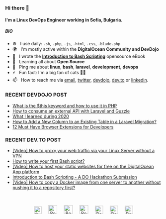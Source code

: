 ### Hi there 👋

#### I'm a Linux DevOps Engineer working in Sofia, Bulgaria.

##### BIO

- ⚙️&nbsp;&nbsp; I use daily: `.sh`, `.php`, `.js`, `.html`, `.css`, `.blade.php`
- 🌍&nbsp;&nbsp; I'm mostly active within the **DigitalOcean Community and DevDojo**
- 📘&nbsp;&nbsp; I wrote the **[Introduction to Bash Scripting](https://github.com/bobbyiliev/introduction-to-bash-scripting)** opensource eBook
- 🌱&nbsp;&nbsp; Learning all about **Open Source**
- 💬&nbsp;&nbsp; Ping me about **linux**, **bash**, **laravel**, **development**, **devops**
- ⚡️&nbsp;&nbsp; Fun fact: I'm a big fan of cats 🐱‍💻
- 📫&nbsp;&nbsp; How to reach me via [email], [twitter], [devdojo], [dev.to] or [linkedin].

### RECENT DEVDOJO POST

<!-- DEVDOJO:START -->
- [What is the $this keyword and how to use it in PHP](https://devdojo.com/bobbyiliev/what-is-the-this-keyword-and-how-to-use-it-in-php)
- [How to consume an external API with Laravel and Guzzle](https://devdojo.com/bobbyiliev/how-to-consume-an-external-api-with-laravel-and-guzzle)
- [What I learned during 2020](https://devdojo.com/bobbyiliev/what-i-learned-during-2020)
- [How to Add a New Column to an Existing Table in a Laravel Migration?](https://devdojo.com/bobbyiliev/how-to-add-a-new-column-to-an-existing-table-in-a-laravel-migration)
- [12 Must Have Browser Extensions for Developers](https://devdojo.com/bobbyiliev/12-must-have-browser-extensions-for-developers)
<!-- DEVDOJO:END -->

### RECENT DEV.TO POST
<!-- BLOG-POST-LIST:START -->
- [[Video] How to proxy your web traffic via your Linux Server without a VPN](https://dev.to/bobbyiliev/video-f8k)
- [How to write your first Bash script?](https://dev.to/bobbyiliev/how-to-write-your-first-bash-script-5667)
- [[Video] How to host your static websites for free on the DigitalOcean App platform](https://dev.to/bobbyiliev/video-how-to-host-your-static-websites-for-free-on-the-digitalocean-app-platform-3doh)
- [Introduction to Bash Scripting - A DO Hackathon Submission](https://dev.to/bobbyiliev/introduction-to-bash-scripting-5571)
- [[Video] How to copy a Docker image from one server to another without pushing it to a repository first?](https://dev.to/bobbyiliev/video-how-to-copy-a-docker-image-from-one-server-to-another-without-pushing-it-to-a-repository-first-38nk)
<!-- BLOG-POST-LIST:END -->


<p align="center">
<br><br>
<a href="https://dev.to/bobbyiliev"> 
<img src="https://d2fltix0v2e0sb.cloudfront.net/dev-badge.svg" alt="Bobby Iliev dev to profile" width="24px"/></a>
&emsp;
<a href= "https://instagram.com/bobby.iliev">
<img src="https://img.icons8.com/ios-glyphs/256/000000/instagram-new.svg" alt="Bobby Iliev instagram profile" width="28px"/></a>
&emsp;
<a href="https://www.paypal.com/paypalme/bobbyiliev">
<img src="https://img.icons8.com/ios-glyphs/256/000000/paypal.png" alt="Bobby Iliev pay pal me profile" width="28px"/></a> 
&emsp;
<a href="https://bobbyiliev.com">
<img src="https://img.icons8.com/material/256/000000/globe--v1.png" alt="Bobby Iliev personal website" width="28px"/></a>
&emsp;
<a href="https://linkedin.com/in/bobby-iliev">
<img src="https://img.icons8.com/ios-filled/256/000000/linkedin.svg" alt="Bobby Iliev linked in profile" width="26px"/></a>
&emsp;
<a href="https://twitter.com/bobbyiliev_">
<img src="https://img.icons8.com/ios-filled/256/000000/twitter.svg" alt="Bobby Iliev twitter profile" width="26px"/></a>
&emsp;
<a href="https://youtube.com/channel/UCQWmdHTeAO0UvaNqve9udRw/">
<img src="https://img.icons8.com/ios-filled/256/000000/youtube.svg" alt="Bobby Iliev YouTube profile" width="26px"/></a>
</p>

[email]: mailto:bobby@bobbyiliev.com
[twitter]: https://twitter.com/bobbyiliev_
[devdojo]: https://devdojo.com/bobbyiliev
[dev.to]: https://dev.to/bobbyiliev
[linkedin]: https://www.linkedin.com/in/bobby-iliev
[youtube]: https://youtube.com/channel/UCQWmdHTeAO0UvaNqve9udRw/
